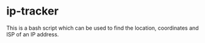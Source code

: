 # ip-tracker

This is a bash script which can be used to find the location, coordinates and ISP of an IP address.

